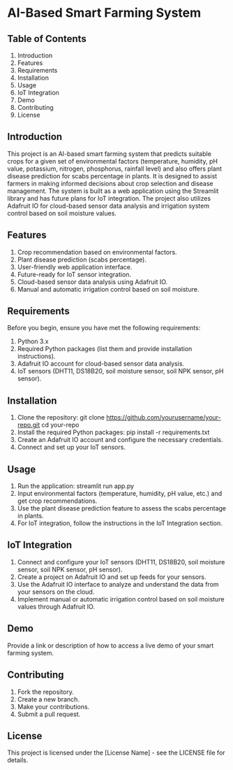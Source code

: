 # AI-Based Smart Farming System
## Table of Contents
1.	Introduction
2.	Features
3.	Requirements
4.	Installation
5.	Usage
6.	IoT Integration
7.	Demo
8.	Contributing
9.	License
## Introduction
This project is an AI-based smart farming system that predicts suitable crops for a given set of environmental factors (temperature, humidity, pH value, potassium, nitrogen, phosphorus, rainfall level) and also offers plant disease prediction for scabs percentage in plants. It is designed to assist farmers in making informed decisions about crop selection and disease management.
The system is built as a web application using the Streamlit library and has future plans for IoT integration. The project also utilizes Adafruit IO for cloud-based sensor data analysis and irrigation system control based on soil moisture values.
## Features
1.	Crop recommendation based on environmental factors.
2.	Plant disease prediction (scabs percentage).
3.	User-friendly web application interface.
4.	Future-ready for IoT sensor integration.
5.	Cloud-based sensor data analysis using Adafruit IO.
6.	Manual and automatic irrigation control based on soil moisture.
## Requirements
Before you begin, ensure you have met the following requirements:
1.	Python 3.x
2.	Required Python packages (list them and provide installation instructions).
3.	Adafruit IO account for cloud-based sensor data analysis.
4.	IoT sensors (DHT11, DS18B20, soil moisture sensor, soil NPK sensor, pH sensor).
## Installation
1.	Clone the repository:
    git clone https://github.com/yourusername/your-repo.git cd your-repo 
2.	Install the required Python packages:
    pip install -r requirements.txt 
3.	Create an Adafruit IO account and configure the necessary credentials.
4.	Connect and set up your IoT sensors.
## Usage
1.	Run the application:
    streamlit run app.py 
2.	Input environmental factors (temperature, humidity, pH value, etc.) and get crop recommendations.
3.	Use the plant disease prediction feature to assess the scabs percentage in plants.
4.	For IoT integration, follow the instructions in the IoT Integration section.
## IoT Integration
1.	Connect and configure your IoT sensors (DHT11, DS18B20, soil moisture sensor, soil NPK sensor, pH sensor).
2.	Create a project on Adafruit IO and set up feeds for your sensors.
3.	Use the Adafruit IO interface to analyze and understand the data from your sensors on the cloud.
4.	Implement manual or automatic irrigation control based on soil moisture values through Adafruit IO.
## Demo
Provide a link or description of how to access a live demo of your smart farming system.
## Contributing
1.	Fork the repository.
2.	Create a new branch.
3.	Make your contributions.
4.	Submit a pull request.
## License
This project is licensed under the [License Name] - see the LICENSE file for details.
